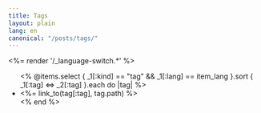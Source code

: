 ```yaml
---
title: Tags
layout: plain
lang: en
canonical: "/posts/tags/"
---
```


<%= render '/_language-switch.*' %>

<ul>
<% @items.select { _1[:kind] == "tag" && _1[:lang] == item_lang }.sort { _1[:tag] <=> _2[:tag] }.each do |tag| %>
    <li><%= link_to(tag[:tag], tag.path) %></li>
<% end %>
</ul>
